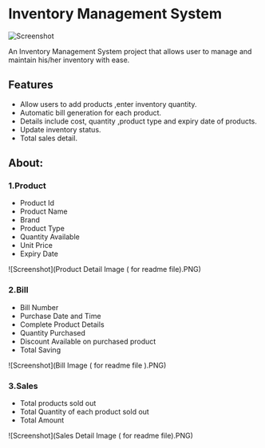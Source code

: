 # Inventory Management System 

![Screenshot](https://www.itarian.com/assets-new/images/inventory-management-system.png)

An Inventory Management System project that allows user to manage and maintain his/her inventory with ease.




## Features

- Allow users to add products ,enter inventory quantity.
- Automatic bill generation for each product.
- Details include cost, quantity ,product type and expiry date of products. 
- Update inventory status. 
- Total sales detail.

## About:
### 1.Product  

- Product Id
- Product Name 
- Brand
- Product Type
- Quantity Available 
- Unit Price
- Expiry Date

![Screenshot](Product Detail Image ( for readme file).PNG)
### 2.Bill 

- Bill Number
- Purchase Date and Time 
- Complete Product Details
- Quantity Purchased
- Discount Available on purchased product
- Total Saving 

![Screenshot](Bill Image ( for readme file ).PNG)
### 3.Sales 
  - Total products sold out
  - Total Quantity of each product sold out
  - Total Amount 

![Screenshot](Sales Detail Image ( for readme file).PNG)
